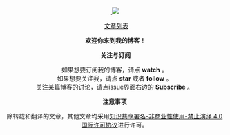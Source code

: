 <div align="center">
  <a href="https://github.com/hua03/blog/issues">
  <img src="http://opd59bmxu.bkt.clouddn.com/201818261534-S.png"></img>
  </a>
</div>

<p align="center">
    <a href="https://github.com/hua03/blog/issues">文章列表</a>
</p>

<p></p>
<p></p>

<p align="center">
  <b>欢迎你来到我的博客！</b>
</p>

<p></p>
<p></p>

<p align="center">
  <b>关注与订阅</b>
</p>


<div align="center">
  如果想要订阅我的博客，请点 <b>watch</b> 。
</div>
<div align="center">
  如果想要关注我，请点 <b>star</b> 或者 <b>follow</b> 。
</div>
<div align="center">
  关注某篇博客的讨论，请点issue界面右边的 <b>Subscribe</b> 。
</div>


<p></p>
<p></p>

<p align="center">
  <b>注意事项</b>
</p>

<p align="center">
除转载和翻译的文章，其他文章均采用<a rel="license" href="http://creativecommons.org/licenses/by-nc-nd/4.0/">知识共享署名-非商业性使用-禁止演绎 4.0 国际许可协议</a>进行许可。
</p>
